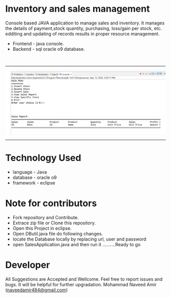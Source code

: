 # Inventory and sales management

Console based JAVA application to manage sales and inventory. It manages the details of payment,stock quantity, purchasing, loss/gain per stock, etc.
edditing and updating of records results in proper resource management.

* Frontend - java console.
* Backend - sql oracle o9 database.

<br>
<hr></hr>
<p align="center">
  <img src="images/img.png"  width="750" alt="accessibility text">
</p>
<hr></hr>


# Technology Used

* language - Java 
* database - oracle o9
* framework - eclipse

# Note for contributors

* Fork repository and Contribute.
* Extrace zip file or Clone this repository.
* Open this Project in eclipse.
* Open DButil.java file do following changes.
* locate the Database locally by replacing url, user and password 
* open SalesApplication.java and then run it   ..........Ready to go

# Developer
All Suggestions are Accepted and Wellcome. Feel free to report issues and bugs. It will be helpful for further upgradation.
Mohammad Naveed Amir
(naveedamir484@gmail.com)
